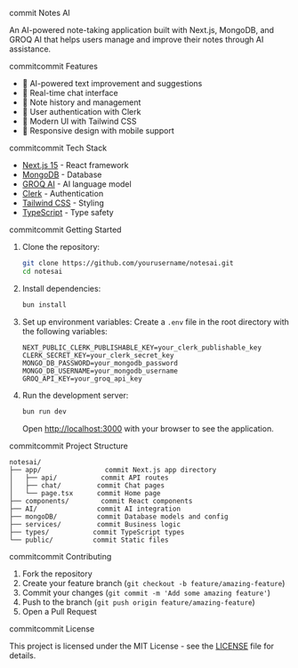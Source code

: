 commit Notes AI

An AI-powered note-taking application built with Next.js, MongoDB, and GROQ AI that helps users manage and improve their notes through AI assistance.

commitcommit Features

- 🤖 AI-powered text improvement and suggestions
- 💬 Real-time chat interface
- 📝 Note history and management
- 🔐 User authentication with Clerk
- 🎨 Modern UI with Tailwind CSS
- 📱 Responsive design with mobile support

commitcommit Tech Stack

- [Next.js 15](https://nextjs.org/) - React framework
- [MongoDB](https://www.mongodb.com/) - Database
- [GROQ AI](https://groq.com/) - AI language model
- [Clerk](https://clerk.dev/) - Authentication
- [Tailwind CSS](https://tailwindcss.com/) - Styling
- [TypeScript](https://www.typescriptlang.org/) - Type safety

commitcommit Getting Started

1. Clone the repository:

   ```bash
   git clone https://github.com/yourusername/notesai.git
   cd notesai
   ```

2. Install dependencies:

   ```bash
   bun install
   ```

3. Set up environment variables:
   Create a `.env` file in the root directory with the following variables:

   ```env
   NEXT_PUBLIC_CLERK_PUBLISHABLE_KEY=your_clerk_publishable_key
   CLERK_SECRET_KEY=your_clerk_secret_key
   MONGO_DB_PASSWORD=your_mongodb_password
   MONGO_DB_USERNAME=your_mongodb_username
   GROQ_API_KEY=your_groq_api_key
   ```

4. Run the development server:

   ```bash
   bun run dev
   ```

   Open [http://localhost:3000](http://localhost:3000) with your browser to see the application.

commitcommit Project Structure

```
notesai/
├── app/                commit Next.js app directory
│   ├── api/           commit API routes
│   ├── chat/         commit Chat pages
│   └── page.tsx      commit Home page
├── components/        commit React components
├── AI/               commit AI integration
├── mongoDB/          commit Database models and config
├── services/         commit Business logic
├── types/           commit TypeScript types
└── public/          commit Static files
```

commitcommit Contributing

1. Fork the repository
2. Create your feature branch (`git checkout -b feature/amazing-feature`)
3. Commit your changes (`git commit -m 'Add some amazing feature'`)
4. Push to the branch (`git push origin feature/amazing-feature`)
5. Open a Pull Request

commitcommit License

This project is licensed under the MIT License - see the [LICENSE](LICENSE) file for details.
